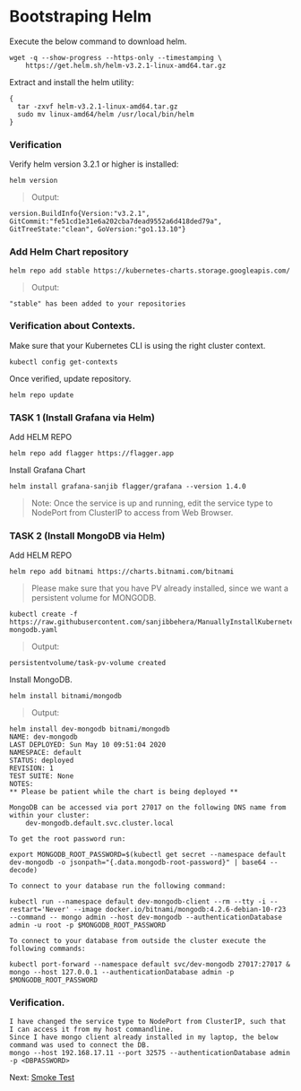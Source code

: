 # Bootstraping Helm

Execute the below command to download helm.

    wget -q --show-progress --https-only --timestamping \
        https://get.helm.sh/helm-v3.2.1-linux-amd64.tar.gz

Extract and install the helm utility:

    {
      tar -zxvf helm-v3.2.1-linux-amd64.tar.gz
      sudo mv linux-amd64/helm /usr/local/bin/helm
    }
    
### Verification
Verify helm version 3.2.1 or higher is installed:

    helm version
    
> Output:

    version.BuildInfo{Version:"v3.2.1", GitCommit:"fe51cd1e31e6a202cba7dead9552a6d418ded79a", GitTreeState:"clean", GoVersion:"go1.13.10"}
    
### Add Helm Chart repository

    helm repo add stable https://kubernetes-charts.storage.googleapis.com/
    
> Output:

    "stable" has been added to your repositories
    
### Verification about Contexts.
Make sure that your Kubernetes CLI is using the right cluster context.

    kubectl config get-contexts
    
Once verified, update repository.

    helm repo update


### TASK 1 (Install Grafana via Helm)
Add HELM REPO

    helm repo add flagger https://flagger.app
    
Install Grafana Chart

    helm install grafana-sanjib flagger/grafana --version 1.4.0
    
> Note: Once the service is up and running, edit the service type to NodePort from ClusterIP to access from Web Browser.


### TASK 2 (Install MongoDB via Helm)
Add HELM REPO

    helm repo add bitnami https://charts.bitnami.com/bitnami
    
> Please make sure that you have PV already installed, since we want a persistent volume for MONGODB.  

    kubectl create -f https://raw.githubusercontent.com/sanjibbehera/ManuallyInstallKubernetesVer1_18InRHEL8/master/deployments/pv-mongodb.yaml
    
> Output:  

    persistentvolume/task-pv-volume created

Install MongoDB.

    helm install bitnami/mongodb
    
> Output:

    helm install dev-mongodb bitnami/mongodb
    NAME: dev-mongodb
    LAST DEPLOYED: Sun May 10 09:51:04 2020
    NAMESPACE: default
    STATUS: deployed
    REVISION: 1
    TEST SUITE: None
    NOTES:
    ** Please be patient while the chart is being deployed **

    MongoDB can be accessed via port 27017 on the following DNS name from within your cluster:
        dev-mongodb.default.svc.cluster.local

    To get the root password run:

    export MONGODB_ROOT_PASSWORD=$(kubectl get secret --namespace default dev-mongodb -o jsonpath="{.data.mongodb-root-password}" | base64 --decode)

    To connect to your database run the following command:

    kubectl run --namespace default dev-mongodb-client --rm --tty -i --restart='Never' --image docker.io/bitnami/mongodb:4.2.6-debian-10-r23 --command -- mongo admin --host dev-mongodb --authenticationDatabase admin -u root -p $MONGODB_ROOT_PASSWORD

    To connect to your database from outside the cluster execute the following commands:

    kubectl port-forward --namespace default svc/dev-mongodb 27017:27017 &
    mongo --host 127.0.0.1 --authenticationDatabase admin -p $MONGODB_ROOT_PASSWORD
    
### Verification.

    I have changed the service type to NodePort from ClusterIP, such that I can access it from my host commandline.  
    Since I have mongo client already installed in my laptop, the below command was used to connect the DB.
    mongo --host 192.168.17.11 --port 32575 --authenticationDatabase admin -p <DBPASSWORD>
    
Next: [Smoke Test](https://github.com/sanjibbehera/ManuallyInstallKubernetesVer1_18InRHEL8/blob/master/doks/17-smoke%20tests.md)
